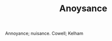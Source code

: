 ---
title: Anoysance
permalink: "/definitions/anoysance.html"
body: Annoyance; nuisance. Cowell; Kelham
published_at: '2018-07-07'
layout: post
---